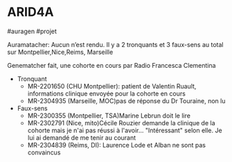 # ARID4A
#auragen #projet 


Auramatacher: Aucun n’est rendu. Il y a 2 tronquants et 3 faux-sens au total sur Montpellier,Nice,Reims, Marseille

Genematcher fait, une cohorte en cours par Radio Francesca Clementina
- Tronquant 
    - MR-2201650 (CHU Montpellier): patient de Valentin Ruault, informations clinique envoyée pour la cohorte en cours
    - MR-2304935 (Marseille, MOC)pas de réponse du Dr Touraine, non lu
- Faux-sens 
    - MR-2300355 (Montpellier, TSA)Marine Lebrun doit le lire
    - MR-2302791 (Nice, mito)Cécile Rouzier demande la clinique de la cohorte mais je n'ai pas réussi à l'avoir... "Intéressant" selon elle. Je lui ai demandé de me tenir au courant
    - MR-2304839 (Reims, DI): Laurence Lode et Alban ne sont pas convaincus
